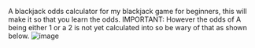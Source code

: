 A blackjack odds calculator for my blackjack game for beginners, this will make it so that you learn the odds.
IMPORTANT: However the odds of A being either 1 or a 2 is not yet calculated into so be wary of that as shown below.
![image](https://github.com/user-attachments/assets/eba816c6-79d6-464d-a8d6-f926f09b4f10)

